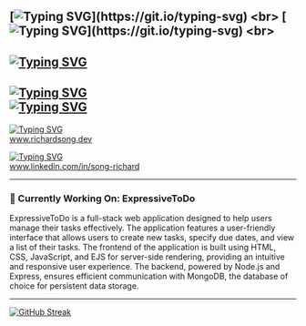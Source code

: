 
[![Typing SVG](https://readme-typing-svg.demolab.com?font=Fira+Code&duration=2000&pause=6000&color=44F711&random=false&width=435&lines=Hi%2C+I'm+Richard!)](https://git.io/typing-svg) <br>
[![Typing SVG](https://readme-typing-svg.demolab.com?font=Fira+Code&duration=2000&pause=6000&color=29F7B5&random=false&width=435&lines=...a+Full-Stack+Software+Developer.)](https://git.io/typing-svg) <br>
-----
[![Typing SVG](https://readme-typing-svg.demolab.com?font=Fira+Code&duration=2000&pause=60000&color=EE8FF7&random=false&width=435&lines=STATUS%3A+%5BOPEN+TO+WORK%5D)](https://git.io/typing-svg)
-----

[![Typing SVG](https://readme-typing-svg.demolab.com?font=Fira+Code&duration=2000&pause=60000&random=false&width=435&lines=Los+Angeles%2C+CA)](https://git.io/typing-svg) <br>
[![Typing SVG](https://readme-typing-svg.demolab.com?font=Fira+Code&duration=2000&pause=60000&random=false&width=435&lines=Stack%3A+JavaScript%2FMERN)](https://git.io/typing-svg)
-----
[![Typing SVG](https://readme-typing-svg.demolab.com?font=Fira+Code&duration=2000&pause=60000&color=E2F765&random=false&width=435&lines=Portfolio%3A)](https://git.io/typing-svg) <br>
www.richardsong.dev

[![Typing SVG](https://readme-typing-svg.demolab.com?font=Fira+Code&duration=2000&pause=60000&color=E2F765&random=false&width=435&lines=LinkedIn%3A)](https://git.io/typing-svg) <br>
www.linkedin.com/in/song-richard

-----
### 🚧 Currently Working On: ExpressiveToDo

ExpressiveToDo is a full-stack web application designed to help users manage their tasks effectively. The application features a user-friendly interface that allows users to create new tasks, specify due dates, and view a list of their tasks. The frontend of the application is built using HTML, CSS, JavaScript, and EJS for server-side rendering, providing an intuitive and responsive user experience. The backend, powered by Node.js and Express, ensures efficient communication with MongoDB, the database of choice for persistent data storage.

-----
[![GitHub Streak](https://streak-stats.demolab.com?user=Song-richard&theme=dark)](https://git.io/streak-stats)
